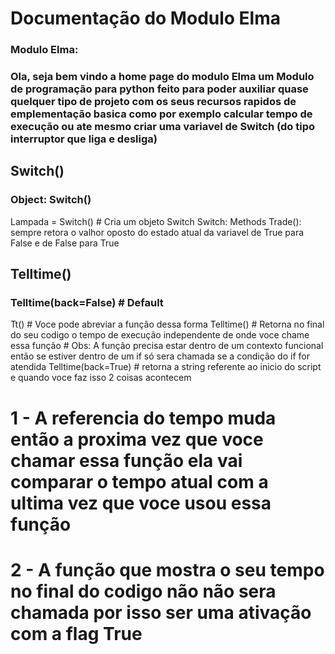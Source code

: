 # Documentação do Modulo Elma
### Modulo Elma:
### Ola, seja bem vindo a home page do modulo Elma um Modulo de programação para python feito para poder auxiliar quase quelquer tipo de projeto com os seus recursos rapidos de emplementação basica como por exemplo calcular tempo de execução ou ate mesmo criar uma variavel de Switch (do tipo interruptor que liga e desliga)

## Switch()
### Object: Switch()
Lampada = Switch() # Cria um objeto Switch
Switch: Methods
Trade():
sempre retora o valhor oposto do estado atual da variavel de True para False e de False para True
## Telltime()
### Telltime(back=False) # Default
Tt() # Voce pode abreviar a função dessa forma
Telltime() # Retorna no final do seu codigo o tempo de execução independente de onde voce chame essa função
\# Obs: A função precisa estar dentro de um contexto funcional então se estiver dentro de um if só sera chamada se a condição do if for atendida
Telltime(back=True) # retorna a string referente ao inicio do script e quando voce faz isso 2 coisas acontecem
# 1 - A referencia do tempo muda então a proxima vez que voce chamar essa função ela vai comparar o tempo atual com a ultima vez que voce usou essa função
# 2 - A função que mostra o seu tempo no final do codigo não não sera chamada por isso ser uma ativação com a flag True
